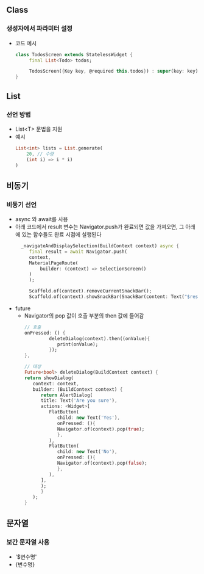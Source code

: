 ## Class
### 생성자에서 파라미터 설정
- 코드 예시
   ```dart
   class TodosScreen extends StatelessWidget {
        final List<Todo> todos;

        TodosScreen({Key key, @required this.todos}) : super(key: key); 
   }
   ```

## List
### 선언 방법
- List\<T> 문법을 지원
- 예시
   ```dart
   List<int> lists = List.generate(
       20, // 수량
       (int i) => i * i)
   )
   ```

## 비동기
### 비동기 선언
- async 와 await를 사용
- 아래 코드에서 result 변수는 Navigator.push가 완료되면 값을 가져오면, 그 아래에 있는 함수들도 완료 시점에 실행된다
   ```dart
     _navigateAndDisplaySelection(BuildContext context) async {
        final result = await Navigator.push(
        context, 
        MaterialPageRoute(
            builder: (context) => SelectionScreen()
        )
        );

        Scaffold.of(context).removeCurrentSnackBar();
        Scaffold.of(context).showSnackBar(SnackBar(content: Text("$result")));
   ```
- future
   - Navigator의 pop 값이 호출 부분의 then 값에 들어감
      ```dart
      // 호출
      onPressed: () {
               deleteDialog(context).then((onValue){
                  print(onValue);
               });
      },

      // 대상
      Future<bool> deleteDialog(BuildContext context) {
      return showDialog(
         context: context,
         builder: (BuildContext context) {
            return AlertDialog(
            title: Text('Are you sure'),
            actions: <Widget>[
               FlatButton(
                  child: new Text('Yes'),
                  onPressed: (){
                  Navigator.of(context).pop(true);
                  },
               ),
               FlatButton(
                  child: new Text('No'),
                  onPressed: (){
                  Navigator.of(context).pop(false);
                  },
               ),
            ],
            );
            }
         );
      }


      ```

## 문자열
### 보간 문자열 사용
   - '$변수명'
   - {변수명}